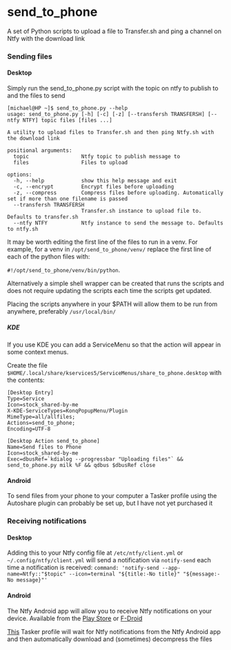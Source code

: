 # send_to_phone
A set of Python scripts to upload a file to Transfer.sh and ping a channel on Ntfy with the download link

### Sending files
#### Desktop
Simply run the send_to_phone.py script with the topic on ntfy to publish to and the files to send
```commandline
[michael@HP ~]$ send_to_phone.py --help
usage: send_to_phone.py [-h] [-c] [-z] [--transfersh TRANSFERSH] [--ntfy NTFY] topic files [files ...]

A utility to upload files to Transfer.sh and then ping Ntfy.sh with the download link

positional arguments:
  topic                 Ntfy topic to publish message to
  files                 Files to upload

options:
  -h, --help            show this help message and exit
  -c, --encrypt         Encrypt files before uploading
  -z, --compress        Compress files before uploading. Automatically set if more than one filename is passed
  --transfersh TRANSFERSH
                        Transfer.sh instance to upload file to. Defaults to transfer.sh
  --ntfy NTFY           Ntfy instance to send the message to. Defaults to ntfy.sh
  ```

It may be worth editing the first line of the files to run in a venv. For example, for a venv in `/opt/send_to_phone/venv/` replace the first line of each of the python files with:

`#!/opt/send_to_phone/venv/bin/python`. 

Alternatively a simple shell wrapper can be created that runs the scripts and does not require updating the scripts each time the scripts get updated.

Placing the scripts anywhere in your $PATH will allow them to be run from anywhere, preferably `/usr/local/bin/`

##### KDE
If you use KDE you can add a ServiceMenu so that the action will appear in some context menus.

Create the file `$HOME/.local/share/kservices5/ServiceMenus/share_to_phone.desktop` with the contents:

```send_to_phone.desktop
[Desktop Entry]
Type=Service
Icon=stock_shared-by-me
X-KDE-ServiceTypes=KonqPopupMenu/Plugin
MimeType=all/allfiles;
Actions=send_to_phone;
Encoding=UTF-8

[Desktop Action send_to_phone]
Name=Send files to Phone
Icon=stock_shared-by-me
Exec=dbusRef=`kdialog --progressbar "Uploading files"` && send_to_phone.py milk %F && qdbus $dbusRef close
```


#### Android
To send files from your phone to your computer a Tasker profile using the Autoshare plugin can probably be set up, but I have not yet purchased it

### Receiving notifications
#### Desktop
Adding this to your Ntfy config file at `/etc/ntfy/client.yml` or `~/.config/ntfy/client.yml` will send a notification via `notify-send` each time a notification is received:
`command: 'notify-send --app-name=Ntfy::"$topic" --icon=terminal "${title:-No title}" "${message:-No message}"'`

#### Android
The Ntfy Android app will allow you to receive Ntfy notifications on your device. Available from the 
[Play Store](https://play.google.com/store/apps/details?id=io.heckel.ntfy) or [F-Droid](https://f-droid.org/en/packages/io.heckel.ntfy)

[This](Ntfy_Notification_Received.prf.xml) Tasker profile will wait for Ntfy notifications from the Ntfy Android app and then automatically download and (sometimes) decompress the files